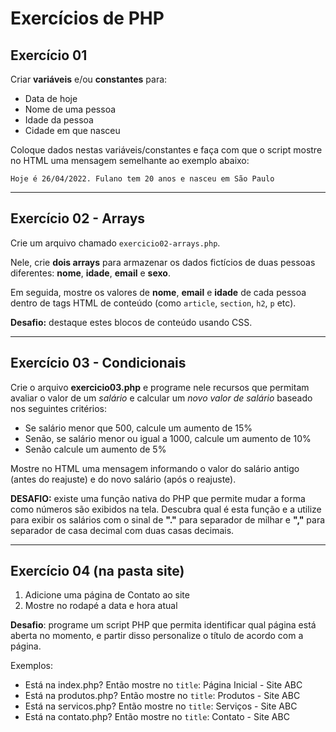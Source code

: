 # Exercícios de PHP

## Exercício 01
Criar **variáveis** e/ou **constantes** para:

- Data de hoje
- Nome de uma pessoa
- Idade da pessoa
- Cidade em que nasceu

Coloque dados nestas variáveis/constantes e faça com que o script mostre no HTML uma mensagem semelhante ao exemplo abaixo:

`Hoje é 26/04/2022. Fulano tem 20 anos e nasceu em São Paulo`

---

## Exercício 02 - Arrays
Crie um arquivo chamado `exercicio02-arrays.php`.

Nele, crie **dois arrays** para armazenar os dados fictícios de duas pessoas diferentes: **nome**, **idade**, **email** e **sexo**.

Em seguida, mostre os valores de **nome**, **email** e **idade** de cada pessoa dentro de tags HTML de conteúdo (como `article`, `section`, `h2`, `p` etc).

**Desafio:** destaque estes blocos de conteúdo usando CSS.

---

## Exercício 03 - Condicionais
Crie o arquivo **exercicio03.php** e programe nele recursos que permitam avaliar o valor de um *salário* e calcular um *novo valor de salário* baseado nos seguintes critérios:

- Se salário menor que 500, calcule um aumento de 15%
- Senão, se salário menor ou igual a 1000, calcule um aumento de 10%
- Senão calcule um aumento de 5%

Mostre no HTML uma mensagem informando o valor do salário antigo (antes do reajuste) e do novo salário (após o reajuste).

**DESAFIO:** existe uma função nativa do PHP que permite mudar a forma como números são exibidos na tela. Descubra qual é esta função e a utilize para exibir os salários com o sinal de **"."** para separador de milhar e **","** para separador de casa decimal com duas casas decimais.

---

## Exercício 04 (na pasta site)

1. Adicione uma página de Contato ao site
2. Mostre no rodapé a data e hora atual

**Desafio**: programe um script PHP que permita identificar qual página está aberta no momento, e partir disso personalize o título de acordo com a página. 

Exemplos:
- Está na index.php? Então mostre no `title`: Página Inicial - Site ABC
- Está na produtos.php?	Então mostre no `title`: Produtos - Site ABC
- Está na servicos.php?	Então mostre no `title`: Serviços - Site ABC
- Está na contato.php?	Então mostre no `title`: Contato - Site ABC
